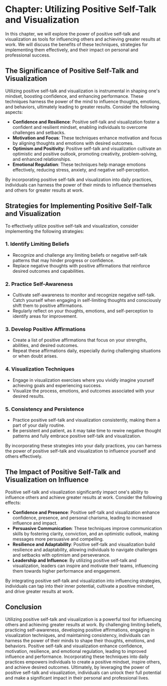 Chapter: Utilizing Positive Self-Talk and Visualization
=======================================================

In this chapter, we will explore the power of positive self-talk and visualization as tools for influencing others and achieving greater results at work. We will discuss the benefits of these techniques, strategies for implementing them effectively, and their impact on personal and professional success.

The Significance of Positive Self-Talk and Visualization
--------------------------------------------------------

Utilizing positive self-talk and visualization is instrumental in shaping one's mindset, boosting confidence, and enhancing performance. These techniques harness the power of the mind to influence thoughts, emotions, and behaviors, ultimately leading to greater results. Consider the following aspects:

* **Confidence and Resilience**: Positive self-talk and visualization foster a confident and resilient mindset, enabling individuals to overcome challenges and setbacks.
* **Motivation and Focus**: These techniques enhance motivation and focus by aligning thoughts and emotions with desired outcomes.
* **Optimism and Positivity**: Positive self-talk and visualization cultivate an optimistic and positive outlook, promoting creativity, problem-solving, and enhanced relationships.
* **Emotional Regulation**: These techniques help manage emotions effectively, reducing stress, anxiety, and negative self-perception.

By incorporating positive self-talk and visualization into daily practices, individuals can harness the power of their minds to influence themselves and others for greater results at work.

Strategies for Implementing Positive Self-Talk and Visualization
----------------------------------------------------------------

To effectively utilize positive self-talk and visualization, consider implementing the following strategies:

### 1. Identify Limiting Beliefs

* Recognize and challenge any limiting beliefs or negative self-talk patterns that may hinder progress or confidence.
* Replace negative thoughts with positive affirmations that reinforce desired outcomes and capabilities.

### 2. Practice Self-Awareness

* Cultivate self-awareness to monitor and recognize negative self-talk. Catch yourself when engaging in self-limiting thoughts and consciously shift them to positive affirmations.
* Regularly reflect on your thoughts, emotions, and self-perception to identify areas for improvement.

### 3. Develop Positive Affirmations

* Create a list of positive affirmations that focus on your strengths, abilities, and desired outcomes.
* Repeat these affirmations daily, especially during challenging situations or when doubt arises.

### 4. Visualization Techniques

* Engage in visualization exercises where you vividly imagine yourself achieving goals and experiencing success.
* Visualize the process, emotions, and outcomes associated with your desired results.

### 5. Consistency and Persistence

* Practice positive self-talk and visualization consistently, making them a part of your daily routine.
* Be persistent and patient, as it may take time to rewire negative thought patterns and fully embrace positive self-talk and visualization.

By incorporating these strategies into your daily practices, you can harness the power of positive self-talk and visualization to influence yourself and others effectively.

The Impact of Positive Self-Talk and Visualization on Influence
---------------------------------------------------------------

Positive self-talk and visualization significantly impact one's ability to influence others and achieve greater results at work. Consider the following effects:

* **Confidence and Presence**: Positive self-talk and visualization enhance confidence, presence, and personal charisma, leading to increased influence and impact.
* **Persuasive Communication**: These techniques improve communication skills by fostering clarity, conviction, and an optimistic outlook, making messages more persuasive and compelling.
* **Resilience and Adaptability**: Positive self-talk and visualization build resilience and adaptability, allowing individuals to navigate challenges and setbacks with optimism and perseverance.
* **Leadership and Influence**: By utilizing positive self-talk and visualization, leaders can inspire and motivate their teams, influencing them towards higher performance and engagement.

By integrating positive self-talk and visualization into influencing strategies, individuals can tap into their inner potential, cultivate a positive mindset, and drive greater results at work.

Conclusion
----------

Utilizing positive self-talk and visualization is a powerful tool for influencing others and achieving greater results at work. By challenging limiting beliefs, practicing self-awareness, developing positive affirmations, engaging in visualization techniques, and maintaining consistency, individuals can harness the power of their minds to shape their thoughts, emotions, and behaviors. Positive self-talk and visualization enhance confidence, motivation, resilience, and emotional regulation, leading to improved influence and performance. Incorporating these techniques into daily practices empowers individuals to create a positive mindset, inspire others, and achieve desired outcomes. Ultimately, by leveraging the power of positive self-talk and visualization, individuals can unlock their full potential and make a significant impact in their personal and professional lives.
